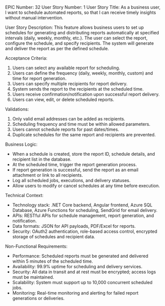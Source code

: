 EPIC Number: 32
User Story Number: 1
User Story Title: As a business user, I want to schedule automated reports, so that I can receive timely insights without manual intervention.

User Story Description: This feature allows business users to set up schedules for generating and distributing reports automatically at specified intervals (daily, weekly, monthly, etc.). The user can select the report, configure the schedule, and specify recipients. The system will generate and deliver the report as per the defined schedule.

Acceptance Criteria:
1. Users can select any available report for scheduling.
2. Users can define the frequency (daily, weekly, monthly, custom) and time for report generation.
3. Users can specify multiple recipients for report delivery.
4. System sends the report to the recipients at the scheduled time.
5. Users receive confirmation/notification upon successful report delivery.
6. Users can view, edit, or delete scheduled reports.

Validations:
1. Only valid email addresses can be added as recipients.
2. Scheduling frequency and time must be within allowed parameters.
3. Users cannot schedule reports for past dates/times.
4. Duplicate schedules for the same report and recipients are prevented.

Business Logic: 
- When a schedule is created, store the report ID, schedule details, and recipient list in the database.
- At the scheduled time, trigger the report generation process.
- If report generation is successful, send the report as an email attachment or link to all recipients.
- Log all scheduled jobs, executions, and delivery statuses.
- Allow users to modify or cancel schedules at any time before execution.

Technical Context:
- Technology stack: .NET Core backend, Angular frontend, Azure SQL Database, Azure Functions for scheduling, SendGrid for email delivery.
- APIs: RESTful APIs for schedule management, report generation, and notification.
- Data formats: JSON for API payloads, PDF/Excel for reports.
- Security: OAuth2 authentication, role-based access control, encrypted storage of schedules and recipient data.

Non-Functional Requirements:
- Performance: Scheduled reports must be generated and delivered within 5 minutes of the scheduled time.
- Availability: 99.9% uptime for scheduling and delivery services.
- Security: All data in transit and at rest must be encrypted; access logs must be maintained.
- Scalability: System must support up to 10,000 concurrent scheduled jobs.
- Monitoring: Real-time monitoring and alerting for failed report generations or deliveries.
